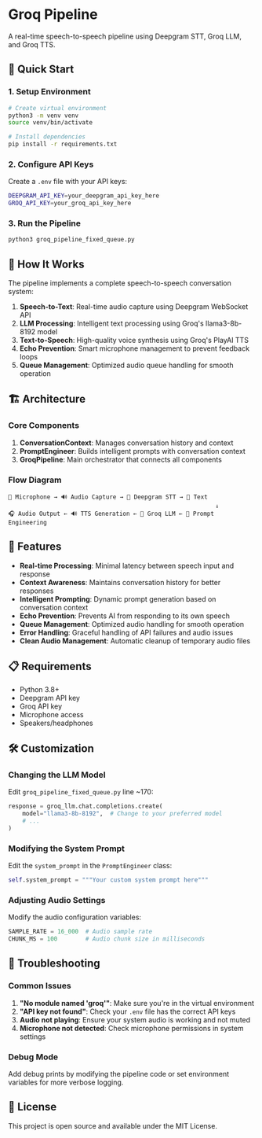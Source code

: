 # Groq Pipeline

A real-time speech-to-speech pipeline using Deepgram STT, Groq LLM, and Groq TTS.

## 🚀 Quick Start

### 1. Setup Environment
```bash
# Create virtual environment
python3 -m venv venv
source venv/bin/activate

# Install dependencies
pip install -r requirements.txt
```

### 2. Configure API Keys
Create a `.env` file with your API keys:
```bash
DEEPGRAM_API_KEY=your_deepgram_api_key_here
GROQ_API_KEY=your_groq_api_key_here
```

### 3. Run the Pipeline
```bash
python3 groq_pipeline_fixed_queue.py
```

## 🔧 How It Works

The pipeline implements a complete speech-to-speech conversation system:

1. **Speech-to-Text**: Real-time audio capture using Deepgram WebSocket API
2. **LLM Processing**: Intelligent text processing using Groq's llama3-8b-8192 model
3. **Text-to-Speech**: High-quality voice synthesis using Groq's PlayAI TTS
4. **Echo Prevention**: Smart microphone management to prevent feedback loops
5. **Queue Management**: Optimized audio queue handling for smooth operation

## 🏗️ Architecture

### Core Components

1. **ConversationContext**: Manages conversation history and context
2. **PromptEngineer**: Builds intelligent prompts with conversation context
3. **GroqPipeline**: Main orchestrator that connects all components

### Flow Diagram
```
🎤 Microphone → 🔊 Audio Capture → 📡 Deepgram STT → 📝 Text
                                                           ↓
🎧 Audio Output ← 🔊 TTS Generation ← 🤖 Groq LLM ← 🧠 Prompt Engineering
```

## 🔑 Features

- **Real-time Processing**: Minimal latency between speech input and response
- **Context Awareness**: Maintains conversation history for better responses
- **Intelligent Prompting**: Dynamic prompt generation based on conversation context
- **Echo Prevention**: Prevents AI from responding to its own speech
- **Queue Management**: Optimized audio handling for smooth operation
- **Error Handling**: Graceful handling of API failures and audio issues
- **Clean Audio Management**: Automatic cleanup of temporary audio files

## 📋 Requirements

- Python 3.8+
- Deepgram API key
- Groq API key
- Microphone access
- Speakers/headphones

## 🛠️ Customization

### Changing the LLM Model
Edit `groq_pipeline_fixed_queue.py` line ~170:
```python
response = groq_llm.chat.completions.create(
    model="llama3-8b-8192",  # Change to your preferred model
    # ...
)
```

### Modifying the System Prompt
Edit the `system_prompt` in the `PromptEngineer` class:
```python
self.system_prompt = """Your custom system prompt here"""
```

### Adjusting Audio Settings
Modify the audio configuration variables:
```python
SAMPLE_RATE = 16_000  # Audio sample rate
CHUNK_MS = 100        # Audio chunk size in milliseconds
```

## 🐛 Troubleshooting

### Common Issues

1. **"No module named 'groq'"**: Make sure you're in the virtual environment
2. **"API key not found"**: Check your `.env` file has the correct API keys
3. **Audio not playing**: Ensure your system audio is working and not muted
4. **Microphone not detected**: Check microphone permissions in system settings

### Debug Mode
Add debug prints by modifying the pipeline code or set environment variables for more verbose logging.

## 📝 License

This project is open source and available under the MIT License. 